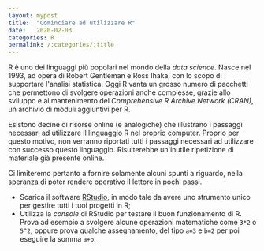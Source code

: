 ```yaml
---
layout: mypost
title:  "Cominciare ad utilizzare R"
date:   2020-02-03
categories: R
permalink: /:categories/:title
---
```


R è uno dei linguaggi più popolari nel mondo della _data science_. Nasce nel 1993, ad opera di Robert Gentleman e Ross Ihaka, con lo scopo di supportare l'analisi statistica. Oggi R vanta un grosso numero di pacchetti che permettono di svolgere operazioni anche complesse, grazie allo sviluppo e al mantenimento del _Comprehensive R Archive Network (CRAN)_, un archivio di moduli aggiuntivi per R.

Esistono decine di risorse online (e analogiche) che illustrano i passaggi necessari ad utilizzare il linguaggio R nel proprio computer. Proprio per questo motivo, non verranno riportati tutti i passaggi necessari ad utilizzare con successo questo linguaggio. Risulterebbe un'inutile ripetizione di materiale già presente online.

Ci limiteremo pertanto a fornire solamente alcuni spunti a riguardo, nella speranza di poter rendere operativo il lettore in pochi passi.

* Scarica il software [RStudio][rstudiolink], in modo tale da avere uno strumento unico per gestire tutti i tuoi progetti in R;
* Utilizza la _console_ di RStudio per testare il buon funzionamento di R. Prova ad esempio a svolgere alcune operazioni matematiche come `3*2` o `5^2`, oppure prova qualche assegnamento, del tipo `a=3` e `b=2` per poi eseguire la somma `a+b`.


[rstudiolink]: https://rstudio.com/products/rstudio/download/
